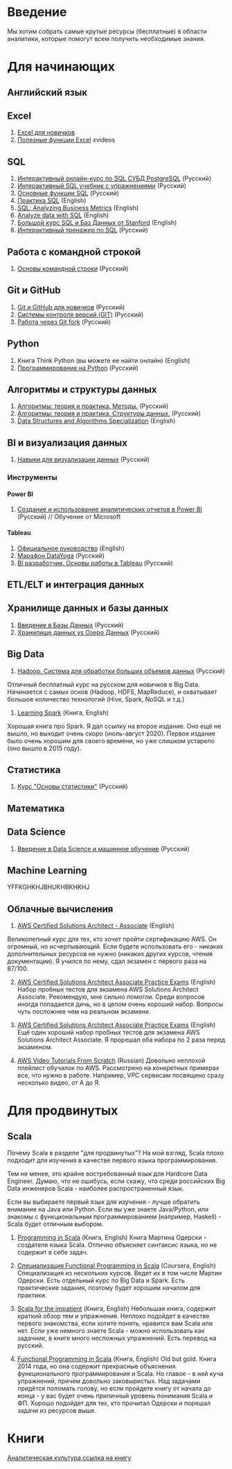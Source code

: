 # Введение

Мы хотим собрать самые крутые ресурсы (бесплатные) в области аналитики, которые помогут всем получить необходимые знания.

# Для начинающих

## Английский язык

## Excel
1. [Excel для новичков](https://stepik.org/course/68712/)
2. [Полезные функции Excel](https://stepik.org/course/3554/promo) 
xvideos
## SQL
1. [Интерактивный онлайн-курс по SQL СУБД PostgreSQL](https://learndb.ru/) (Русский)
2. [Интерактивный SQL учебник с упражнениями](https://sql-ex.ru/) (Русский)
3. [Основные функции SQL](https://khashtamov.com/ru/window-functions-sql/) (Русский)
4. [Практика SQL](https://towardsdatascience.com/sqlzoo-the-best-way-to-practice-sql-66b7ccb1f17a) (English)
5. [SQL: Analyzing Business Metrics](https://www.codecademy.com/learn/sql-analyzing-business-metrics) (English)
6. [Analyze data with SQL](https://www.codecademy.com/learn/paths/analyze-data-with-sql) (English)
7. [Большой курс SQL и Баз Данных от Stanford](https://www.edx.org/course/databases-5-sql) (English)
8. [Интерактивный тренажер по SQL](https://stepik.org/course/63054/) (Русский)

## Работа с командной строкой
1. [Основы командной строки](https://ru.hexlet.io/courses/cli-basics) (Русский)

## Git и GitHub
1. [Git и GitHub для новичков](https://www.youtube.com/playlist?list=PL3LQJkGQtzc5rDeb7FjACNb6sOW300yA0) (Русский)
2. [Системы контроля версий (GIT)](https://ru.hexlet.io/courses/intro_to_git) (Русский)
3. [Работа через Git fork](https://webdevkin.ru/posts/raznoe/git-fork) (Русский)

## Python
1. Книга Think Python (вы можете ее найти онлайн) (English)
2. [Программирование на Python](https://stepik.org/course/67/) (Русский)

## Алгоритмы и структуры данных

1. [Алгоритмы: теория и практика. Методы.](https://stepik.org/course/217/promo#toc) (Русский)
2. [Алгоритмы: теория и практика. Структуры данных.](https://stepik.org/course/1547/promo#toc)  (Русский)
3. [Data Structures and Algorithms Specialization](https://www.coursera.org/specializations/data-structures-algorithms) (English)

## BI и визуализация данных
1. [Навыки для визуализации данных](https://revealthedata.com/blog/all/navyki-dlya-vizualizacii-dannyh-i-dataviz-inzhenerov/) (Русский)
### Инструменты
#### Power BI
1. [Создание и использование аналитических отчетов в Power BI](https://docs.microsoft.com/ru-ru/learn/paths/create-use-analytics-reports-power-bi/) (Русский) // Обучение от Microsoft
#### Tableau
1. [Официальное руководство](https://www.tableau.com/learn/training/20203) (English)
2. [Марафон DataYoga](https://tableau.pro/marathon42) (Русский)
3. [BI разработчик. Основы работы в Tableau](https://stepik.org/course/56280/promo) (Русский)

## ETL/ELT и интеграция данных 

## Хранилище данных и базы данных

1. [Введение в Базы Данных](https://stepik.org/course/551/) (Русский)
2. [Хранилище данных vs Озеро Данных](https://habr.com/ru/post/485180/) (Русский)
## Big Data

1. [Hadoop. Система для обработки больших объемов данных](https://stepik.org/course/150) (Русский)

Отличный бесплатный курс на русском для новичков в Big Data. Начинается с самых основ (Hadoop, HDFS, MapReduce), и
охватывает большое количество технологий (Hive, Spark, NoSQL и т.д.)

1. [Learning Spark](https://www.oreilly.com/library/view/learning-spark-2nd/9781492050032/) (Книга, English)

Хорошая книга про Spark. Я дал ссылку на второе издание. Оно ещё не вышло, но выходит очень скоро (июль-август 2020).
Первое издание было очень хорошим для своего времени, но уже слишком устарело (оно вышло в 2015 году).

## Статистика
1. [Курс "Основы статистики"](https://stepik.org/course/76/syllabus) (Русский)

## Математика


## Data Science
1. [Введение в Data Science и машинное обучение](https://stepik.org/course/4852/) (Русский)

## Machine Learning
YFFKGHKHJBHUKHBKHKHJ

## Облачные вычисления
1. [AWS Certified Solutions Architect - Associate](https://www.udemy.com/course/aws-certified-solutions-architect-associate-exam/) (English)

Великолепный курс для тех, кто хочет пройти сертификацию AWS. Он огромный, но исчерпывающий. Если будете использовать его - никаких дополнительных ресурсов
не нужно (никаких других курсов, чтения документации). Я учился по нему, сдал экзамен с первого раза на 87/100. 

2. [AWS Certified Solutions Architect Associate Practice Exams](https://www.udemy.com/course/aws-certified-solutions-architect-associate-amazon-practice-exams-saa-c02/) (English)
Набор пробных тестов для экзамена AWS Solutions Architect Associate. Рекомендую, мне сильно помогли.
Среди вопросов иногда попадается дичь, но в целом очень хороший набор. Вопросы чуть посложнее чем на реальном экзамене.

3. [AWS Certified Solutions Architect Associate Practice Exams](https://www.udemy.com/course/aws-certified-solutions-architect-associate-practice-tests-k/) (English)
Ещё один хороший набор пробных тестов для экзамена AWS Solutions Architect Associate.
Я прорешал оба набора по 2 раза перед экзаменом.

4. [AWS Video Tutorials From Scratch](https://www.youtube.com/watch?v=8jbx8O3wuLg&list=PLg5SS_4L6LYsxrZ_4xE_U95AtGsIB96k9) (Russian)
Довольно неплохой плейлист обучалок по AWS. Рассмотрено на конкретных примерах все, что нужно в работе. Например, VPC сервисам посвящено сразу несколько видео, от А до Я.


# Для продвинутых

## Scala

Почему Scala в разделе "для продвинутых"?
На мой взгляд, Scala плохо подходит для изучения в качестве первого языка программирования.

Тем не менее, это крайне востребованный язык для Hardcore Data Engineer.
Думаю, что не ошибусь, если скажу, что среди российских Big Data инженеров Scala - наиболее распространенный язык.

Если вы выбираете первый язык для изучения - лучше обратить внимание на Java или Python.
Если вы уже знаете Java/Python, или знакомы с функциональным программированием (например, Haskell) - Scala будет отличным выбором.

1. [Programming in Scala](https://www.amazon.com/Programming-Scala-Martin-Odersky/dp/098153161X/ref=pd_lpo_14_t_0/133-6548767-3281048?_encoding=UTF8&pd_rd_i=098153161X&pd_rd_r=3c5a0396-5c79-4983-b1f4-2b3f84f8771d&pd_rd_w=iPoAj&pd_rd_wg=lOvgp&pf_rd_p=7b36d496-f366-4631-94d3-61b87b52511b&pf_rd_r=4R48T622M4HVNCQ0592A&psc=1&refRID=4R48T622M4HVNCQ0592A) (Книга, English)
Книга Мартина Одерски - создателя языка Scala. Отлично объясняет синтаксис языка, но не содержит в себе задач. 

2. [Специализация Functional Programming in Scala](https://www.coursera.org/specializations/scala) (Coursera, English)
Специализация из нескольких курсов. Ведет их в том числе Мартин Одерски. Есть отдельный курс по Big Data и Spark.
Есть практические задания, поэтому будет хорошим началом для практики.

3. [Scala for the impatient](https://www.amazon.com/Scala-Impatient-2nd-Cay-Horstmann/dp/0134540565) (Книга, English)
Небольшая книга, содержит краткий обзор тем и упражнения. Неплохо подойдет в качестве первого знакомства, если хотите понять, нравится вам
Scala или нет. Если уже немного знаете Scala - можно использовать как задачник, в книге много несложных упражнений.
Есть перевод на русский.

4. [Functional Programming in Scala](https://www.manning.com/books/functional-programming-in-scala) (Книга, English)
Old but gold. Книга 2014 года, но она содержит прекрасные объяснения функционального программирования и Scala.
Но главое - в ней куча упражнений, причем довольно заковыристых. Над задачами придётся поломать голову, но если пройдете книгу от начала до конца - 
у вас будет очень приличный уровень понимания Scala и ФП.
Хорошо подойдет для тех, кто прочитал Одерски и порешал задачи из ресурсов выше.

# Книги
[Аналитическая культура ссылка на книгу](https://clck.ru/RNmQ3)